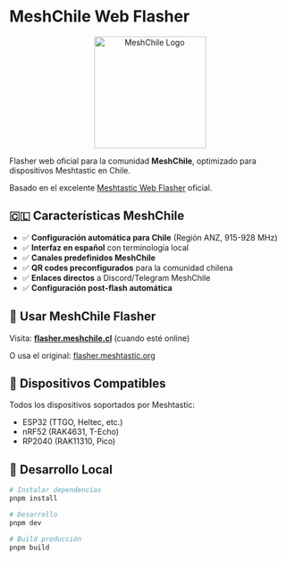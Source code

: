 # MeshChile Web Flasher

<p align="center">
  <img src="assets/images/meshchile-logo.svg" alt="MeshChile Logo" width="200"/>
</p>

Flasher web oficial para la comunidad **MeshChile**, optimizado para dispositivos Meshtastic en Chile.

Basado en el excelente [Meshtastic Web Flasher](https://github.com/meshtastic/web-flasher) oficial.

## 🇨🇱 Características MeshChile

- ✅ **Configuración automática para Chile** (Región ANZ, 915-928 MHz)
- ✅ **Interfaz en español** con terminología local
- ✅ **Canales predefinidos MeshChile** 
- ✅ **QR codes preconfigurados** para la comunidad chilena
- ✅ **Enlaces directos** a Discord/Telegram MeshChile
- ✅ **Configuración post-flash automática**

## 🚀 Usar MeshChile Flasher

Visita: **[flasher.meshchile.cl](https://flasher.meshchile.cl)** (cuando esté online)

O usa el original: [flasher.meshtastic.org](https://flasher.meshtastic.org)

## 📱 Dispositivos Compatibles

Todos los dispositivos soportados por Meshtastic:
- ESP32 (TTGO, Heltec, etc.)
- nRF52 (RAK4631, T-Echo)
- RP2040 (RAK11310, Pico)

## 🔧 Desarrollo Local

```bash
# Instalar dependencias
pnpm install

# Desarrollo
pnpm dev

# Build producción
pnpm build
